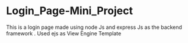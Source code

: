 # Login_Page-Mini_Project
This is a login page made using node Js and express Js as the backend framework . Used ejs as View Engine Template
